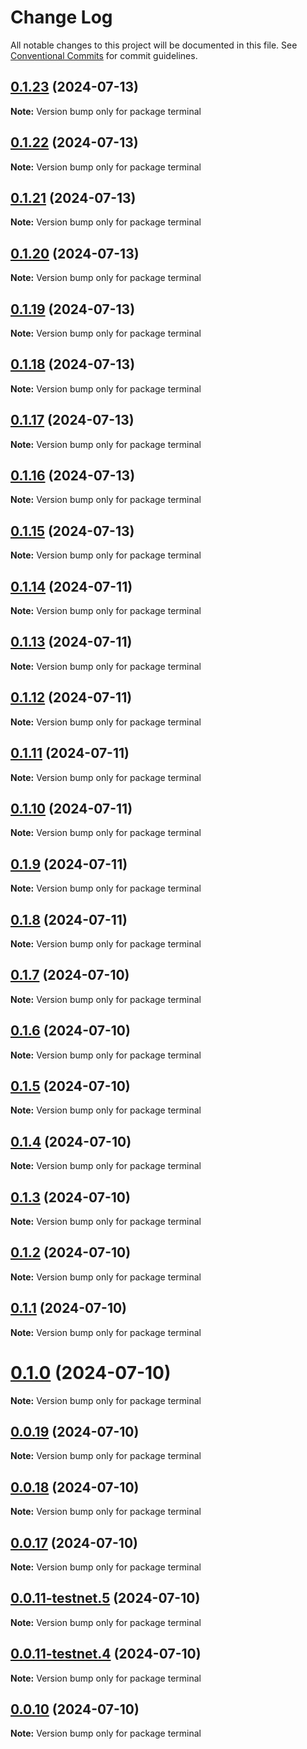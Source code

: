 # Change Log

All notable changes to this project will be documented in this file.
See [Conventional Commits](https://conventionalcommits.org) for commit guidelines.

## [0.1.23](https://github.com/coopenomics/monocoop/compare/terminal@0.1.23-alpha.0...terminal@0.1.23) (2024-07-13)

**Note:** Version bump only for package terminal





## [0.1.22](https://github.com/coopenomics/monocoop/compare/terminal@0.1.22-alpha.0...terminal@0.1.22) (2024-07-13)

**Note:** Version bump only for package terminal





## [0.1.21](https://github.com/coopenomics/monocoop/compare/terminal@0.1.21-alpha.0...terminal@0.1.21) (2024-07-13)

**Note:** Version bump only for package terminal





## [0.1.20](https://github.com/coopenomics/monocoop/compare/terminal@0.1.20-alpha.0...terminal@0.1.20) (2024-07-13)

**Note:** Version bump only for package terminal





## [0.1.19](https://github.com/coopenomics/monocoop/compare/terminal@0.1.19-alpha.2...terminal@0.1.19) (2024-07-13)

**Note:** Version bump only for package terminal





## [0.1.18](https://github.com/coopenomics/monocoop/compare/terminal@0.1.16-alpha.6...terminal@0.1.18) (2024-07-13)

**Note:** Version bump only for package terminal





## [0.1.17](https://github.com/coopenomics/monocoop/compare/terminal@0.1.16-alpha.6...terminal@0.1.17) (2024-07-13)

**Note:** Version bump only for package terminal





## [0.1.16](https://github.com/coopenomics/monocoop/compare/terminal@0.1.16-alpha.6...terminal@0.1.16) (2024-07-13)

**Note:** Version bump only for package terminal





## [0.1.15](https://github.com/coopenomics/monocoop/compare/terminal@0.1.15-testnet.1...terminal@0.1.15) (2024-07-13)

**Note:** Version bump only for package terminal





## [0.1.14](https://github.com/coopenomics/monocoop/compare/terminal@0.1.14-testnet.0...terminal@0.1.14) (2024-07-11)

**Note:** Version bump only for package terminal





## [0.1.13](https://github.com/coopenomics/monocoop/compare/terminal@0.1.13-testnet.0...terminal@0.1.13) (2024-07-11)

**Note:** Version bump only for package terminal





## [0.1.12](https://github.com/coopenomics/monocoop/compare/terminal@0.1.12-testnet.0...terminal@0.1.12) (2024-07-11)

**Note:** Version bump only for package terminal





## [0.1.11](https://github.com/coopenomics/monocoop/compare/terminal@0.1.11-testnet.1...terminal@0.1.11) (2024-07-11)

**Note:** Version bump only for package terminal





## [0.1.10](https://github.com/coopenomics/monocoop/compare/terminal@0.1.10-testnet.1...terminal@0.1.10) (2024-07-11)

**Note:** Version bump only for package terminal





## [0.1.9](https://github.com/coopenomics/monocoop/compare/terminal@0.1.9-testnet.0...terminal@0.1.9) (2024-07-11)

**Note:** Version bump only for package terminal





## [0.1.8](https://github.com/coopenomics/monocoop/compare/terminal@0.1.8-testnet.0...terminal@0.1.8) (2024-07-11)

**Note:** Version bump only for package terminal





## [0.1.7](https://github.com/coopenomics/monocoop/compare/terminal@0.1.7-testnet.0...terminal@0.1.7) (2024-07-10)

**Note:** Version bump only for package terminal





## [0.1.6](https://github.com/coopenomics/monocoop/compare/terminal@0.1.6-testnet.0...terminal@0.1.6) (2024-07-10)

**Note:** Version bump only for package terminal





## [0.1.5](https://github.com/coopenomics/monocoop/compare/terminal@0.1.5-testnet.0...terminal@0.1.5) (2024-07-10)

**Note:** Version bump only for package terminal





## [0.1.4](https://github.com/coopenomics/monocoop/compare/terminal@0.1.4-testnet.0...terminal@0.1.4) (2024-07-10)

**Note:** Version bump only for package terminal





## [0.1.3](https://github.com/coopenomics/monocoop/compare/terminal@0.1.3-testnet.0...terminal@0.1.3) (2024-07-10)

**Note:** Version bump only for package terminal





## [0.1.2](https://github.com/coopenomics/monocoop/compare/terminal@0.1.2-testnet.0...terminal@0.1.2) (2024-07-10)

**Note:** Version bump only for package terminal





## [0.1.1](https://github.com/coopenomics/monocoop/compare/terminal@0.1.1-testnet.0...terminal@0.1.1) (2024-07-10)

**Note:** Version bump only for package terminal





# [0.1.0](https://github.com/coopenomics/monocoop/compare/terminal@0.1.0-testnet.0...terminal@0.1.0) (2024-07-10)

**Note:** Version bump only for package terminal





## [0.0.19](https://github.com/coopenomics/monocoop/compare/terminal@0.0.19-testnet.0...terminal@0.0.19) (2024-07-10)

**Note:** Version bump only for package terminal





## [0.0.18](https://github.com/coopenomics/monocoop/compare/terminal@0.0.18-testnet.0...terminal@0.0.18) (2024-07-10)

**Note:** Version bump only for package terminal





## [0.0.17](https://github.com/coopenomics/monocoop/compare/terminal@0.0.17-testnet.0...terminal@0.0.17) (2024-07-10)

**Note:** Version bump only for package terminal





## [0.0.11-testnet.5](https://github.com/coopenomics/monocoop/compare/terminal@0.0.11-testnet.4...terminal@0.0.11-testnet.5) (2024-07-10)

**Note:** Version bump only for package terminal





## [0.0.11-testnet.4](https://github.com/coopenomics/monocoop/compare/terminal@0.0.11-testnet.3...terminal@0.0.11-testnet.4) (2024-07-10)

**Note:** Version bump only for package terminal





## [0.0.10](https://github.com/coopenomics/monocoop/compare/terminal@0.0.9...terminal@0.0.10) (2024-07-10)

**Note:** Version bump only for package terminal
